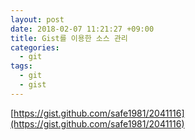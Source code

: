 ```yaml
---
layout: post
date: 2018-02-07 11:21:27 +09:00
title: Gist를 이용한 소스 관리
categories:
  - git
tags:
  - git
  - gist
---
```


[https://gist.github.com/safe1981/2041116](https://gist.github.com/safe1981/2041116)
